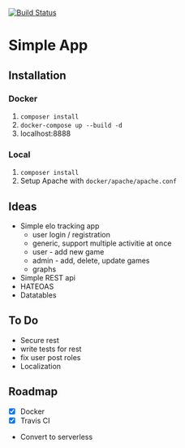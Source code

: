 [![Build Status](https://travis-ci.org/calvinDN/simple-symfony.svg?branch=master)](https://travis-ci.org/calvinDN/simple-symfony)
# Simple App

## Installation

### Docker
1. `composer install`
2. `docker-compose up --build -d`
3. localhost:8888

### Local
1. `composer install`
2. Setup Apache with `docker/apache/apache.conf`


Ideas
-----
- Simple elo tracking app
    - user login / registration
    - generic, support multiple activitie at once
    - user - add new game
    - admin - add, delete, update games
    - graphs
- Simple REST api
- HATEOAS
- Datatables

To Do
-----
- Secure rest
- write tests for rest
- fix user post roles
- Localization

Roadmap
-------
- [x] Docker
- [x] Travis CI
- Convert to serverless
